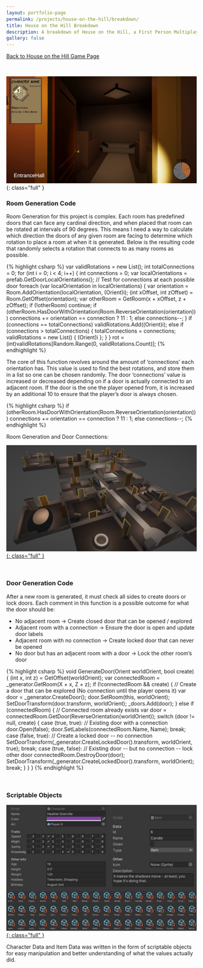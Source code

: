 ```yaml
---
layout: portfolio-page
permalink: /projects/house-on-the-hill/breakdown/
title: House on the Hill Breakdown
description: A breakdown of House on the Hill, a First Person Multiplayer Exploration Game.
gallery: false
---
```



[Back to House on the Hill Game Page](/projects/house-on-the-hill/)

<br>

![](new-room.jpg){: class="full" }

### Room Generation Code

Room Generation for this project is complex. Each room has predefined doors that can face any cardinal direction, and when placed that room can be rotated at intervals of 90 degrees.
This means I need a way to calculate which direction the doors of any given room are facing to determine which rotation to place a room at when it is generated. Below is the resulting code that randomly selects a rotation that connects to as many rooms as possible.

{% highlight csharp %}
var validRotations = new List<Orient>();
int totalConnections = 0;
for (int i = 0; i < 4; i++)
{
    int connections = 0;
    var localOrientations = prefab.GetDoorLocalOrientations();
    // Test for connections at each possible door
    foreach (var localOrientation in localOrientations)
    {
        var orientation = Room.AddOrientation(localOrientation, (Orient)i);
        (int xOffset, int zOffset) = Room.GetOffset(orientation);
        var otherRoom = GetRoom(x + xOffset, z + zOffset);
        if (!otherRoom) continue;
        if (otherRoom.HasDoorWithOrientation(Room.ReverseOrientation(orientation)))
            connections += orientation == connection ? 11 : 1;
        else connections--;
    }
    if (connections == totalConnections) validRotations.Add((Orient)i);
    else if (connections > totalConnections)
    {
        totalConnections = connections;
        validRotations = new List<Orient>() { (Orient)i };
    }
}
rot = (int)validRotations[Random.Range(0, validRotations.Count)];
{% endhighlight %}

The core of this function revolves around the amount of ‘connections’ each orientation has. This value is used to find the best rotations, and store them in a list so one can be chosen randomly.
The door ‘connections’ value is increased or decreased depending on if a door is actually connected to an adjacent room. If the door is the one the player opened from, it is increased by an additional 10 to ensure that the player’s door is always chosen.

{% highlight csharp %}
if (otherRoom.HasDoorWithOrientation(Room.ReverseOrientation(orientation)))
    connections += orientation == connection ? 11 : 1;
else connections--;
{% endhighlight %}

Room Generation and Door Connections:

<a href="room-generation.jpg" target="_blank">![](room-generation.jpg){: class="full" }</a>

<br>

### Door Generation Code

After a new room is generated, it must check all sides to create doors or lock doors.
Each comment in this function is a possible outcome for what the door should be:
-	No adjacent room → Create closed door that can be opened / explored
-	Adjacent room with a connection → Ensure the door is open and update door labels
-	Adjacent room with no connection → Create locked door that can never be opened
-	No door but has an adjacent room with a door → Lock the other room’s door

{% highlight csharp %}
void GenerateDoor(Orient worldOrient, bool create)
{
    (int x, int z) = GetOffset(worldOrient);
    var connectedRoom = _generator.GetRoom(X + x, Z + z);
    if (!connectedRoom && create)
    {
        // Create a door that can be explored (No connection until the player opens it)
        var door = _generator.CreateDoor();
        door.SetRoom(this, worldOrient);
        SetDoorTransform(door.transform, worldOrient);
        _doors.Add(door);
    }
    else if (connectedRoom)
    {
        // Connected room already exists
        var door = connectedRoom.GetDoor(ReverseOrientation(worldOrient));
        switch (door != null, create)
        {
            case (true, true):
                // Existing door with a connection
                door.Open(false);
                door.SetLabels(connectedRoom.Name, Name);
                break;
            case (false, true):
                // Create a locked door -- no connection
                SetDoorTransform(_generator.CreateLockedDoor().transform, worldOrient, true);
                break;
            case (true, false):
                // Existing door -- but no connection -- lock other door
                connectedRoom.DestroyDoor(door);
                SetDoorTransform(_generator.CreateLockedDoor().transform, worldOrient);
                break;
        }
    }
}
{% endhighlight %}

<br>

### Scriptable Objects

<a href="scriptable-objects.jpg" target="_blank">![](scriptable-objects.jpg){: class="full" }</a>

Character Data and Item Data was written in the form of scriptable objects for easy manipulation and better understanding of what the values actually did.
